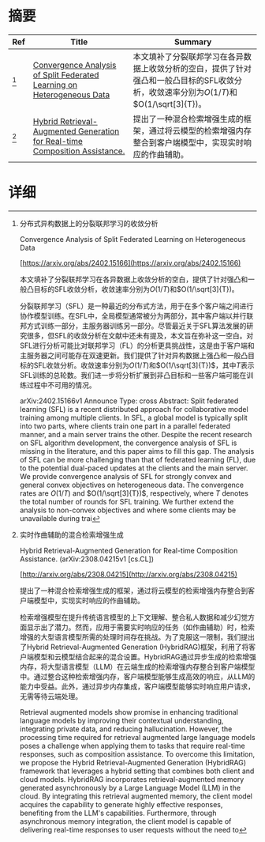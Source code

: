 # 摘要

| Ref | Title | Summary |
| --- | --- | --- |
| [^1] | [Convergence Analysis of Split Federated Learning on Heterogeneous Data](https://arxiv.org/abs/2402.15166) | 本文填补了分裂联邦学习在各异数据上收敛分析的空白，提供了针对强凸和一般凸目标的SFL收敛分析，收敛速率分别为$O(1/T)$和$O(1/\sqrt[3]{T})。 |
| [^2] | [Hybrid Retrieval-Augmented Generation for Real-time Composition Assistance.](http://arxiv.org/abs/2308.04215) | 提出了一种混合检索增强生成的框架，通过将云模型的检索增强内存整合到客户端模型中，实现实时响应的作曲辅助。 |

# 详细

[^1]: 分布式异构数据上的分裂联邦学习的收敛分析

    Convergence Analysis of Split Federated Learning on Heterogeneous Data

    [https://arxiv.org/abs/2402.15166](https://arxiv.org/abs/2402.15166)

    本文填补了分裂联邦学习在各异数据上收敛分析的空白，提供了针对强凸和一般凸目标的SFL收敛分析，收敛速率分别为$O(1/T)$和$O(1/\sqrt[3]{T})。

    

    分裂联邦学习（SFL）是一种最近的分布式方法，用于在多个客户端之间进行协作模型训练。在SFL中，全局模型通常被分为两部分，其中客户端以并行联邦方式训练一部分，主服务器训练另一部分。尽管最近关于SFL算法发展的研究很多，但SFL的收敛分析在文献中还未有提及，本文旨在弥补这一空白。对SFL进行分析可能比对联邦学习（FL）的分析更具挑战性，这是由于客户端和主服务器之间可能存在双速更新。我们提供了针对异构数据上强凸和一般凸目标的SFL收敛分析。收敛速率分别为$O(1/T)$和$O(1/\sqrt[3]{T})$，其中$T$表示SFL训练的总轮数。我们进一步将分析扩展到非凸目标和一些客户端可能在训练过程中不可用的情况。

    arXiv:2402.15166v1 Announce Type: cross  Abstract: Split federated learning (SFL) is a recent distributed approach for collaborative model training among multiple clients. In SFL, a global model is typically split into two parts, where clients train one part in a parallel federated manner, and a main server trains the other. Despite the recent research on SFL algorithm development, the convergence analysis of SFL is missing in the literature, and this paper aims to fill this gap. The analysis of SFL can be more challenging than that of federated learning (FL), due to the potential dual-paced updates at the clients and the main server. We provide convergence analysis of SFL for strongly convex and general convex objectives on heterogeneous data. The convergence rates are $O(1/T)$ and $O(1/\sqrt[3]{T})$, respectively, where $T$ denotes the total number of rounds for SFL training. We further extend the analysis to non-convex objectives and where some clients may be unavailable during trai
    
[^2]: 实时作曲辅助的混合检索增强生成

    Hybrid Retrieval-Augmented Generation for Real-time Composition Assistance. (arXiv:2308.04215v1 [cs.CL])

    [http://arxiv.org/abs/2308.04215](http://arxiv.org/abs/2308.04215)

    提出了一种混合检索增强生成的框架，通过将云模型的检索增强内存整合到客户端模型中，实现实时响应的作曲辅助。

    

    检索增强模型在提升传统语言模型的上下文理解、整合私人数据和减少幻觉方面显示出了潜力。然而，应用于需要实时响应的任务（如作曲辅助）时，检索增强的大型语言模型所需的处理时间存在挑战。为了克服这一限制，我们提出了Hybrid Retrieval-Augmented Generation (HybridRAG)框架，利用了将客户端模型和云模型结合起来的混合设置。HybridRAG通过异步生成的检索增强内存，将大型语言模型（LLM）在云端生成的检索增强内存整合到客户端模型中。通过整合这种检索增强内存，客户端模型能够生成高效的响应，从LLM的能力中受益。此外，通过异步内存集成，客户端模型能够实时响应用户请求，无需等待云端处理。

    Retrieval augmented models show promise in enhancing traditional language models by improving their contextual understanding, integrating private data, and reducing hallucination. However, the processing time required for retrieval augmented large language models poses a challenge when applying them to tasks that require real-time responses, such as composition assistance.  To overcome this limitation, we propose the Hybrid Retrieval-Augmented Generation (HybridRAG) framework that leverages a hybrid setting that combines both client and cloud models. HybridRAG incorporates retrieval-augmented memory generated asynchronously by a Large Language Model (LLM) in the cloud. By integrating this retrieval augmented memory, the client model acquires the capability to generate highly effective responses, benefiting from the LLM's capabilities. Furthermore, through asynchronous memory integration, the client model is capable of delivering real-time responses to user requests without the need to 
    

